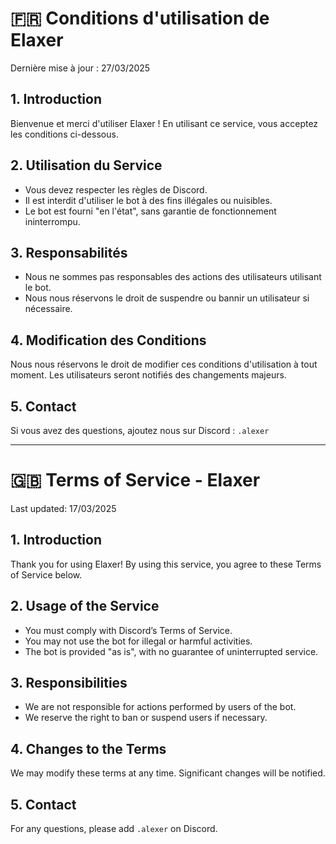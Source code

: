 # 🇫🇷 Conditions d'utilisation de Elaxer

Dernière mise à jour : 27/03/2025

## 1. Introduction
Bienvenue et merci d'utiliser Elaxer ! En utilisant ce service, vous acceptez les conditions ci-dessous.

## 2. Utilisation du Service
- Vous devez respecter les règles de Discord.
- Il est interdit d'utiliser le bot à des fins illégales ou nuisibles.
- Le bot est fourni "en l'état", sans garantie de fonctionnement ininterrompu.

## 3. Responsabilités
- Nous ne sommes pas responsables des actions des utilisateurs utilisant le bot.
- Nous nous réservons le droit de suspendre ou bannir un utilisateur si nécessaire.

## 4. Modification des Conditions
Nous nous réservons le droit de modifier ces conditions d'utilisation à tout moment. Les utilisateurs seront notifiés des changements majeurs.

## 5. Contact
Si vous avez des questions, ajoutez nous sur Discord : `.alexer`


----------------------


# 🇬🇧 Terms of Service - Elaxer

Last updated: 17/03/2025

## 1. Introduction
Thank you for using Elaxer! By using this service, you agree to these Terms of Service below.

## 2. Usage of the Service
- You must comply with Discord’s Terms of Service.
- You may not use the bot for illegal or harmful activities.
- The bot is provided "as is", with no guarantee of uninterrupted service.

## 3. Responsibilities
- We are not responsible for actions performed by users of the bot.
- We reserve the right to ban or suspend users if necessary.

## 4. Changes to the Terms
We may modify these terms at any time. Significant changes will be notified.

## 5. Contact
For any questions, please add `.alexer` on Discord.
